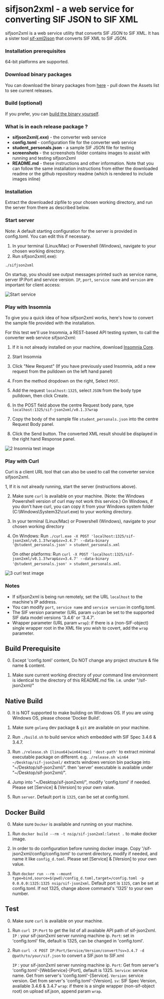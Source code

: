 # sifjson2xml - a web service for converting SIF JSON to SIF XML

sifjson2xml is a web service utility that converts SIF JSON to SIF XML. It has a sister tool [sif-xml2json](https://github.com/nsip/sif-xml2json)
that converts SIF XML to SIF JSON.

### Installation prerequisites
64-bit platforms are supported.

### Download binary packages
   You can download the binary packages from [here](https://github.com/nsip/sif-json2xml/releases) - pull down the Assets list to see current releases.

### Build (optional)
   If you prefer, you can [build the binary yourself](#build-prerequisite).

### What is in each release package ?

 *  **sifjson2xml(.exe)**  - the converter web service
 *  **config.toml** - configuration file for the converter web service
 *  **student_personals.json** - a sample SIF JSON file for testing
 *  **screenshots** - the screenshots folder contains images to assist with running and testing sifjson2xml
 *  **README.md** - these instructions and other information. Note that you can follow the same installation instructions from either the downloaded readme or the github repository readme (which is rendered to include images inline)

### Installation
   Extract the downloaded zipfile to your chosen working directory, and run the server from there as described below.

### Start server

  Note: A default starting configuration for the server is provided in config.toml. You can edit this if necessary.

   1. In your terminal (Linux/Mac) or Powershell (Windows), navigate to your chosen working directory.
   2. Run sifjson2xml(.exe):

   `./sifjson2xml`

   On startup, you should see output messages printed such as service name, server IP:Port and service version. 
   `IP`, `port`, `service name` and `version` are important for client access:

   ![Start service](screenshots/1_sifjson2xml_running.png)

### Play with Insomnia

To give you a quick idea of how sifjson2xml works, here's how to convert the sample file provided with the installation.

For this test we'll use Insomnia, a REST-based API testing system, to call the converter web service sifjson2xml:

1.  If it is not already installed on your machine, download [Insomnia Core](https://insomnia.rest/download/core/?).

2. Start Insomnia

3. Click "New Request" (If you have previously used Insomnia, add a new request from the pulldown on the left hand panel)

4. From the method dropdown on the right, Select `POST`.

5. Add the request `localhost:1325`, select `JSON` from the body type pulldown, then click Create.

6. In the POST field above the centre Request body pane, type `localhost:1325/sif-json2xml/v0.1.3?wrap`

7. Copy the body of the sample file `student_personals.json` into the centre Request Body panel.

8. Click the Send button. The converted XML result should be displayed in the right hand Response panel.

![2 Insomnia test image](screenshots/2_insomnia_test.png)

### Play with Curl

Curl is a client URL tool that can also be used to call the converter service sifjson2xml.

1, If it is not already running, start the server (instructions above).

2. Make sure `curl` is available on your machine.
(Note: the Windows Powershell version of curl may not work this service.)
On Windows, if you don't have curl, you can copy it from your Windows system folder (C:\Windows\System32\curl.exe) to your working directory.

3. In your terminal (Linux/Mac) or Powershell (Windows), navigate to your chosen working directory

4. On Windows: Run `./curl.exe -X POST 'localhost:1325/sif-json2xml/v0.1.3?wrap&sv=3.4.7' --data-binary '@student_personals.json' > student_personals.xml`

   On other platforms: Run `curl -X POST 'localhost:1325/sif-json2xml/v0.1.3?wrap&sv=3.4.7' --data-binary '@student_personals.json' > student_personals.xml`.

![3 curl test image](screenshots/3_curl_test.png)

### Notes

   *  If sifjson2xml is being run remotely, set the URL `localhost` to the machine's IP address.
   *  You can modify `port`, `service name` and `service version` in config.toml. 
   *  The SIF version parameter (URL param `sv`)can be set to the supported SIF data model versions '3.4.6' or '3.4.7'.
   *  Wrapper parameter (URL param `wrap`): if there is a (non-SIF-object) single wrapper root in the XML file you wish to covert, add the `wrap` parameter.


## Build Prerequisite

0. Except 'config.toml' content, Do NOT change any project structure & file name & content.

1. Make sure current working directory of your command line environment is identical to the directory of this README.md file.
   i.e. under "/sif-json2xml/"

## Native Build

0. It is NOT supported to make building on Windows OS. If you are using Windows OS, please choose 'Docker Build'.

1. Make sure `golang` dev package & `git` are available on your machine.

2. Run `./build.sh` to build service which embedded with SIF Spec 3.4.6 & 3.4.7.

3. Run `./release.sh [linux64|win64|mac] 'dest-path'` to extract minimal executable package on different.
   e.g. `./release.sh win64 ~/Desktop/sif-json2xml/` extracts windows version bin package into "~/Desktop/sif-json2xml/".
   then 'server' executable is available under "~/Desktop/sif-json2xml/".

4. Jump into "~/Desktop/sif-json2xml/", modify 'config.toml' if needed.
   Please set [Service] & [Version] to your own value.

5. Run `server`.
   Default port is `1325`, can be set at config.toml.

## Docker Build
  
0. Make sure `Docker` is available and running on your machine.

1. Run `docker build --rm -t nsip/sif-json2xml:latest .` to make docker image.

2. In order to do configuration before running docker image.
   Copy '/sif-json2xml/config/config.toml' to current directory, modify if needed, and name it like `config_d.toml`.
   Please set [Service] & [Version] to your own value.

3. Run `docker run --rm --mount type=bind,source=$(pwd)/config_d.toml,target=/config.toml -p 0.0.0.0:1325:1325 nsip/sif-json2xml`.
   Default port is `1325`, can be set at config.toml. If not 1325, change above command's '1325' to your own number.

## Test

0. Make sure `curl` is available on your machine.

1. Run `curl IP:Port` to get the list of all available API path of sif-json2xml.
   `IP` : your sif-json2xml server running machine ip.
   `Port`: set in 'config.toml' file, default is 1325, can be changed in 'config.toml'.

2. Run `curl -X POST IP:Port/Service/Version/convert?sv=3.4.7 -d @path/to/your/sif.json`
   to convert a SIF.json to SIF.xml

   `IP` : your sif-json2xml server running machine ip.
   `Port`: Get from server's 'config.toml'-[WebService]-[Port], default is 1325.
   `Service`: service name. Get from server's 'config.toml'-[Service].
   `Version`: service version. Get from server's 'config.toml'-[Version].
   `sv`: SIF Spec Version, available 3.4.6 & 3.4.7
   `wrap`: if there is a single wrapper (non-sif-object root) on upload sif.json, append param `wrap`.  
